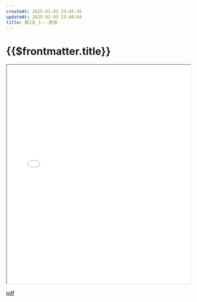 ```yaml
---
createAt: 2025-01-03 23:45:45
updateAt: 2025-01-03 23:48:04
title: 第2天_1---若依
---
```

# {{$frontmatter.title}}

<iframe src="/blog/project/基于vue+springboot的资产管理系统/第2天_1---若依.pdf" width="100%" height="600px"></iframe>

[pdf](/blog/project/基于vue+springboot的资产管理系统/第2天_1---若依.pdf)